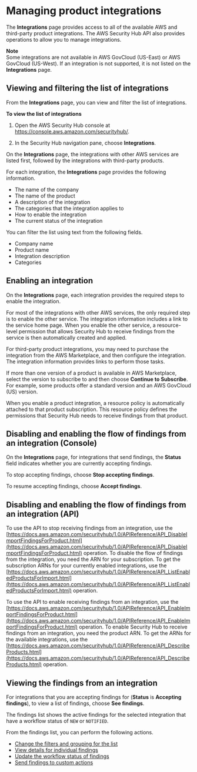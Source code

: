 # Managing product integrations<a name="securityhub-integrations-managing"></a>

The **Integrations** page provides access to all of the available AWS and third\-party product integrations\. The AWS Security Hub API also provides operations to allow you to manage integrations\.

**Note**  
Some integrations are not available in AWS GovCloud \(US\-East\) or AWS GovCloud \(US\-West\)\. If an integration is not supported, it is not listed on the **Integrations** page\.

## Viewing and filtering the list of integrations<a name="securityhub-integrations-view-filter"></a>

From the **Integrations** page, you can view and filter the list of integrations\.

**To view the list of integrations**

1. Open the AWS Security Hub console at [https://console\.aws\.amazon\.com/securityhub/](https://console.aws.amazon.com/securityhub/)\.

1. In the Security Hub navigation pane, choose **Integrations**\.

On the **Integrations** page, the integrations with other AWS services are listed first, followed by the integrations with third\-party products\.

For each integration, the **Integrations** page provides the following information\.
+ The name of the company
+ The name of the product
+ A description of the integration
+ The categories that the integration applies to
+ How to enable the integration
+ The current status of the integration

You can filter the list using text from the following fields\.
+ Company name
+ Product name
+ Integration description
+ Categories

## Enabling an integration<a name="securityhub-integration-enable"></a>

On the **Integrations** page, each integration provides the required steps to enable the integration\.

For most of the integrations with other AWS services, the only required step is to enable the other service\. The integration information includes a link to the service home page\. When you enable the other service, a resource\-level permission that allows Security Hub to receive findings from the service is then automatically created and applied\.

For third\-party product integrations, you may need to purchase the integration from the AWS Marketplace, and then configure the integration\. The integration information provides links to perform those tasks\.

If more than one version of a product is available in AWS Marketplace, select the version to subscribe to and then choose **Continue to Subscribe**\. For example, some products offer a standard version and an AWS GovCloud \(US\) version\.

When you enable a product integration, a resource policy is automatically attached to that product subscription\. This resource policy defines the permissions that Security Hub needs to receive findings from that product\.

## Disabling and enabling the flow of findings from an integration \(Console\)<a name="securityhub-integration-findings-flow-console"></a>

On the **Integrations** page, for integrations that send findings, the **Status** field indicates whether you are currently accepting findings\.

To stop accepting findings, choose **Stop accepting findings**\.

To resume accepting findings, choose **Accept findings**\.

## Disabling and enabling the flow of findings from an integration \(API\)<a name="securityhub-integration-findings-flow-api"></a>

To use the API to stop receiving findings from an integration, use the [https://docs.aws.amazon.com/securityhub/1.0/APIReference/API_DisableImportFindingsForProduct.html](https://docs.aws.amazon.com/securityhub/1.0/APIReference/API_DisableImportFindingsForProduct.html) operation\. To disable the flow of findings from the integration, you need the ARN for your subscription\. To get the subscription ARNs for your currently enabled integrations, use the [https://docs.aws.amazon.com/securityhub/1.0/APIReference/API_ListEnabledProductsForImport.html](https://docs.aws.amazon.com/securityhub/1.0/APIReference/API_ListEnabledProductsForImport.html) operation\.

To use the API to enable receiving findings from an integration, use the [https://docs.aws.amazon.com/securityhub/1.0/APIReference/API_EnableImportFindingsForProduct.html](https://docs.aws.amazon.com/securityhub/1.0/APIReference/API_EnableImportFindingsForProduct.html) operation\. To enable Security Hub to receive findings from an integration, you need the product ARN\. To get the ARNs for the available integrations, use the [https://docs.aws.amazon.com/securityhub/1.0/APIReference/API_DescribeProducts.html](https://docs.aws.amazon.com/securityhub/1.0/APIReference/API_DescribeProducts.html) operation\.

## Viewing the findings from an integration<a name="securityhub-integration-view-findings"></a>

For integrations that you are accepting findings for \(**Status** is **Accepting findings**\), to view a list of findings, choose **See findings**\.

The findings list shows the active findings for the selected integration that have a workflow status of `NEW` or `NOTIFIED`\.

From the findings list, you can perform the following actions\.
+ [Change the filters and grouping for the list](findings-filtering-grouping.md)
+ [View details for individual findings](finding-view-details.md)
+ [Update the workflow status of findings](finding-workflow-status.md)
+ [Send findings to custom actions](finding-send-to-custom-action.md)